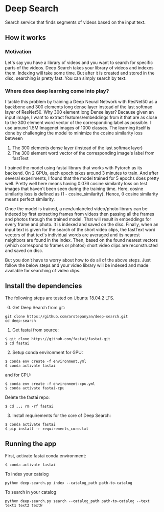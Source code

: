 # Deep Search

Search service that finds segments of videos based on the input text.

## How it works

### Motivation  

Let's say you have a library of videos and you want to search for specific parts of the videos. Deep Search takes your library of videos and indexes them. Indexing will take some time. But after it is created and stored in the disc, searching is pretty fast. You can simply search by text. 

### Where does deep learning come into play?  

I tackle this problem by training a Deep Neural Network with ResNet50 as a backbone and 300 elements long dense layer instead of the last softmax layer of ResNet50. Why 300 element long Dense layer? Because given an input image, I want to extract features/embeddings from it that are as close to the 300 element word vector of the corresponding label as possible. I use around 1.5M Imagenet images of 1000 classes. The learning itself is done by challenging the model to minimize the cosine similarity loss between

1. The 300 elements dense layer (instead of the last softmax layer)
2. The 300 element word vector of the corresponding image's label from fastText

I trained the model using fastai library that works with Pytorch as its backend. On 2 GPUs, each epoch takes around 3 minutes to train. And after several experiments, I found that the model trained for 5 epochs does pretty well. Pretty well here means having 0.076 cosine similarity loss on test images that haven't been seen during the training time. Here, cosine similarity loss is defined as (1 - cosine_similarity). Hence, 0 cosine similarity means perfect similarity.

Once the model is trained, a new/unlabeled video/photo library can be indexed by first extracting frames from videos then passing all the frames and photos through the trained model. That will result in embeddings for every frame and photo. It is indexed and saved on the disc. Finally, when an input text is given for the search of the short video clips, the fastText word vectors of that text's individual words are averaged and its nearest neighbors are found in the index. Then, based on the found nearest vectors (which correspond to frames or photos) short video clips are reconstructed and saved on disc.

But you don't have to worry about how to do all of the above steps. Just follow the below steps and your video library will be indexed and made available for searching of video clips.
 

## Install the dependencies
The following steps are tested on Ubuntu 18.04.2 LTS.

0. Get Deep Search from git:
```
git clone https://github.com/arstepanyan/deep-search.git
cd deep-search
```
1. Get fastai from source:
 ```
$ git clone https://github.com/fastai/fastai.git
$ cd fastai
```
2. Setup conda environment for GPU:
```
$ conda env create -f environment.yml
$ conda activate fastai
```
and for CPU:
```
$ conda env create -f environment-cpu.yml
$ conda activate fastai-cpu
```
Delete the fastai repo:
```
$ cd ..; rm -rf fastai
```
3. Install requirements for the core of Deep Search:
```
$ conda activate fastai
$ pip install -r requirements_core.txt
```

## Running the app

First, activate fastai conda environment: 
```
$ conda activate fastai
```
To index your catalog
```
python deep-search.py index --catalog_path path-to-catalog
```
To search in your catalog
```
python deep-search.py search --catalog_path path-to-catalog --text text1 text2 textN
``` 